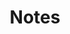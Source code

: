 ---
layout: page
permalink: /notes/
title: Notes
description: During graduate school, I wrote LaTeX notes on various topics I learned. Please note that these are a work in progress, and some sections may be incomplete. Feel free to browse through them or use them for review. If you come across any mistakes or typos, please don’t hesitate to email me at junaid.aftab1994@gmail.com
nav: true
nav_order: 2
---